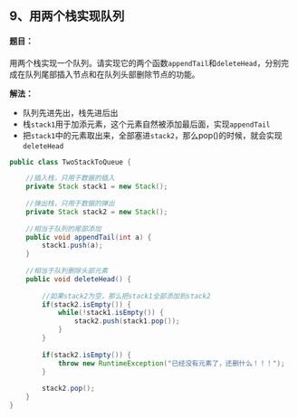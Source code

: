 ## 9、用两个栈实现队列

#### 题目：

用两个栈实现一个队列。请实现它的两个函数`appendTail`和`deleteHead`，分别完成在队列尾部插入节点和在队列头部删除节点的功能。

**解法：**

- 队列先进先出，栈先进后出
- 栈`stack1`用于加添元素，这个元素自然被添加最后面，实现`appendTail`
- 把`stack1`中的元素取出来，全部塞进`stack2`，那么pop()的时候，就会实现`deleteHead`

```java
public class TwoStackToQueue {

	//插入栈，只用于数据的插入
	private Stack stack1 = new Stack();
	
	//弹出栈，只用于数据的弹出
	private Stack stack2 = new Stack();
	
	//相当于队列的尾部添加
	public void appendTail(int a) {
		stack1.push(a);
	}
	
	//相当于队列删除头部元素
	public void deleteHead() {
		
		//如果stack2为空，那么把stack1全部添加到stack2
		if(stack2.isEmpty()) {
			while(!stack1.isEmpty()) {
				stack2.push(stack1.pop());
			}
		}
		
		if(stack2.isEmpty()) {
			throw new RuntimeException("已经没有元素了，还删什么！！！");
		}
		
		stack2.pop();
	}
}

```

